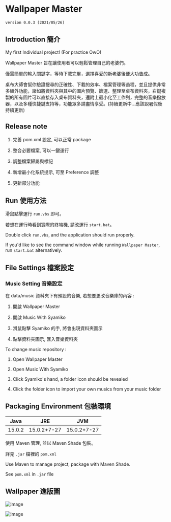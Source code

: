 # Wallpaper Master

`version 0.0.3 (2021/05/26)`

## Introduction 簡介

My first Individual project! (For practice OwO)

Wallpaper Master 旨在讓使用者可以輕鬆管理自己的老婆們。

僅需簡單的輸入關鍵字，等待下載完畢，選擇喜愛的新老婆後便大功告成。

桌布大師會幫你驗證搜尋的正確性、下載的效率、檔案管理等過程，並且提供非常多額外功能，諸如將資料夾與其中的圖片預覽、篩選、整理至桌布資料夾，右鍵複製的所有圖片可以直接存入桌布資料夾，還附上最小化至工作列，完整的音樂撥放器，以及多種快捷鍵支持等，功能眾多請盡情享受。(持續更新中...應該說暑假後持續更新)

## Release note

1. 完善 pom.xml 設定, 可以正常 package

2. 整合必要檔案, 可以一鍵運行

3. 調整檔案歸屬與標記

4. 新增最小化系統提示, 可至 Preference 調整

5. 更新部分功能

## Run 使用方法

滑鼠點擊運行 `run.vbs` 即可。

若想在運行時看到實際的終端機, 請改運行 `start.bat`。

Double click `run.vbs`, and the application should run properly.

If you'd like to see the command window while running `Wallpaper Master`, run `start.bat` alternatively.

## File Settings 檔案設定

### Music Setting 音樂設定

在 data/music 資料夾下有預設的音樂, 若想要更改音樂庫的內容 :

1. 開啟 Wallpaper Master

2. 開啟 Music With Syamiko

3. 滑鼠點擊 Syamiko 的手, 將會出現資料夾圖示

4. 點擊資料夾圖示, 匯入音樂資料夾

To change music repository :

1. Open Wallpaper Master

2. Open Music With Syamiko

3. Click Syamiko's hand, a folder icon should be revealed

4. Click the folder icon to import your own musics from your music folder

## Packaging Environment 包裝環境

Java|JRE|JVM
-|:-:|-
15.0.2|15.0.2+7-27|15.0.2+7-27

使用 Maven 管理, 並以 Maven Shade 包裝。

詳見 `.jar` 檔裡的 `pom.xml`

Use Maven to manage project, package with Maven Shade.

See `pom.xml` in `.jar` file

## Wallpaper 進版圖

![image](https://i.imgur.com/OqV05rM.jpg)

![image](https://i.imgur.com/HMhxR8K.jpg)
